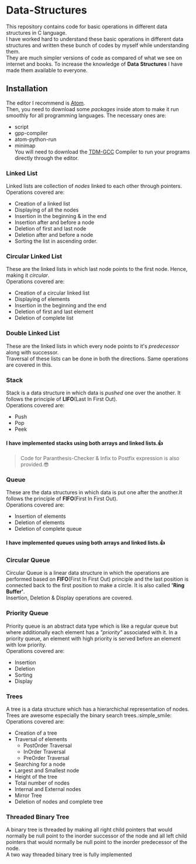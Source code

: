 # Data-Structures
This repository contains code for basic operations in different data structures in C language.<br />
I have worked hard to understand these basic operations in different data structures and written these bunch of codes by myself while understanding them.<br />
They are much simpler versions of code as compared of what we see on internet and books. To increase the knowledge of **Data** **Structures** I have made
them available to everyone. <br />
## Installation
The editor I recommend is [Atom](https://atom.io/).<br />
Then, you need to download some *packages* inside atom to make it run smoothly for all programming languages. The necessary ones are:
- script
- gpp-compiler
- atom-python-run
- minimap<br />
You will need to download the [TDM-GCC](https://sourceforge.net/projects/tdm-gcc/) Compiler to run your programs directly through the editor.
### Linked List
Linked lists are collection of *nodes* linked to each other through pointers.<br />
Operations covered are:<br />
- Creation of a linked list
- Displaying of all the nodes
- Insertion in the beginning & in the end
- Insertion after and before a node
- Deletion of first and last node
- Deletion after and before a node
- Sorting the list in ascending order.<br />
### Circular Linked List
These are the linked lists  in which last node points to the first node. Hence, making it *circular*.<br />
Operations covered are:
- Creation of a circular linked list
- Displaying of elements
- Insertion in the beginning and the end
- Deletion of first and last element
- Deletion of complete list
### Double Linked List
These are the linked lists in which every node points to it's *predecessor* along with successor.<br />
Traversal of these lists can be done in both the directions. Same operations are covered in this.
### Stack
Stack is a data structure in which data is *pushed* one over the another. It follows the principle of **LIFO**(Last In First Out).<br />
Operations covered are:
- Push
- Pop
- Peek
#### I have implemented stacks using both arrays and linked lists.:+1:<br />
> Code for Paranthesis-Checker & Infix to Postfix expression is also provided.:sunglasses:
### Queue
These are the data structures in which data is put one after the another.It follows the principle of **FIFO**(First In First Out).<br />
Operations covered are:
- Insertion of elements
- Deletion of elements
- Deletion of complete queue
#### I have implemented queues using both arrays and linked lists.:+1:<br />
### Circular Queue
Circular Queue is a linear data structure in which the operations are performed based on **FIFO**(First In First Out) 
principle and the last position is connected back to the first position to make a circle. It is also called **'Ring Buffer'**.<br />
Insertion, Deletion & Display operations are covered.
### Priority Queue
Priority queue is an abstract data type which is like a regular queue but where additionally each element has a *"priority"* associated with it.
In a priority queue, an element with high priority is served before an element with low priority.<br />
Operations covered are:
- Insertion
- Deletion
- Sorting
- Display
### Trees
A tree is a data structure which has a hierarchichal representation of nodes. Trees are awesome especially the binary search trees.:simple_smile:<br />
Operations covered are:
- Creation of a tree
- Traversal of elements
  - PostOrder Traversal
  - InOrder Traversal
  - PreOrder Traversal
- Searching for a node
- Largest and Smallest node
- Height of the tree
- Total number of nodes
- Internal and External nodes
- Mirror Tree
- Deletion of nodes and complete tree
### Threaded Binary Tree
A binary tree is threaded by making all right child pointers that would normally be null point to the inorder successor of the node
and all left child pointers that would normally be null point to the inorder predecessor of the node.<br />
A two way threaded binary tree is fully implemented


